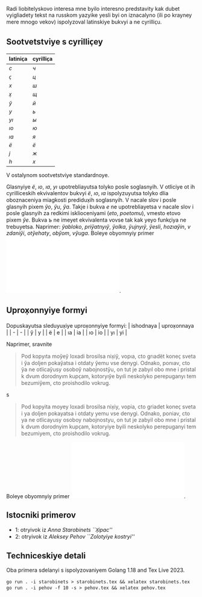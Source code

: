Radi liobitelyskovo interesa mne byilo interesno predstavity kak dubet vyigliadety tekst na russkom yazyike
yesli byi on iznacalyno (ili po krayney mere mnogo vekov) ispolyzoval latinskiye bukvyi a ne cyrillic̹u.

## Sootvetstviye s cyrillic̹ey

| latinic̹a | cyrillic̹a |
| - | - |
| _c_  | _ч_ |
| _c̹_  | _ц_ |
| _x_  | _ш_ |
| _x̹_  | _щ_ |
| _y̆_  | _й_ |
| _y_  | _ь_ |
| _yı_ | _ы_ |
| _ıo_ | _ю_ |
| _ıa_ | _я_ |
| _ё_  | _ё_ |
| _j_  | _ж_ |
| _h_  | _х_ |

V ostalynom sootvetstviye standardnoye.

Glasnyiye _ë_, _ıo_, _ıa_, _yı_ upotrebliayutsa tolyko posle soglasnyih.
V otliciye ot ih cyrilliceskih ekvivalentov bukvyi _ë_, _ıo_, _ıa_ ispolyzuyutsa tolyko dlia oboznaceniya miagkosti predidux̹ih soglasnyih.
V nacale slov i posle glasnyih pixem _y̆o_, _y̆u_, _y̆a_.
Takje i bukva _e_ ne upotrebliayetsa v nacale slov i posle glasnyih za redkimi isklioceniyami
(_eto_, _poetomu_), vmesto etovo pixem _y̆e_.
Bukva _ъ_ ne imeyet ekvivalenta vovse tak kak yeyo funkc̹iya ne trebuyetsa.
Naprimer: _y̆abloko_, _priy̆atnyıy̆_, _y̆olka_, _y̆ujnyıy̆_, _y̆esli_, _hozıay̆in_, _v zdaniy̆i_, _oty̆ehaty_, _oby̆om_, _vy̆uga_. Boleye obyomnyiy primer ![1](/starobinets.pdf).

## Uprox̹onnyiye formyi

Dopuskayutsa sleduyux̹iye uprox̹onnyiye formyi:
| ishodnaya | uprox̹onnaya  |
| -  | -  |
| y̆  | y  |
| ë  | e  |
| ıa | ia |
| ıo | io |
| yı | yi |

Naprimer, sravnite

> Pod kopyıta moy̆ey̆ loxadi brosilsa nix̹iy̆, vopıa, cto grıadët konec̹ sveta i y̆a doljen pokay̆atsa i otdaty y̆emu vse denygi. Odnako, ponıav, cto y̆a ne otlicay̆usy osoboy̆ nabojnosty̆u, on tut je zabyıl obo mne i pristal k dvum dorodnyım kupc̹am, kotoryıy̆e byıli neskolyko perepuganyı tem bezumiy̆em, cto proishodilo vokrug.

s

> Pod kopyita moyey loxadi brosilsa nix̹iy, vopia, cto griadet konec̹ sveta i ya doljen pokayatsa i otdaty yemu vse denygi. Odnako, poniav, cto ya ne otlicayusy osoboy nabojnostyu, on tut je zabyil obo mne i pristal k dvum dorodnyim kupc̹am, kotoryiye byili neskolyko perepuganyi tem bezumiyem, cto proishodilo vokrug.

Boleye obyomnyiy primer ![2](/pehov.pdf).

## Istocniki primerov

- 1: otryivok iz _Anna Starobinets ``X̹ipac''_
- 2: otryivok iz _Aleksey Pehov ``Zolotyiye kostryi''_

## Techniceskiye detali

Oba primera sdelanyi s ispolyzovaniyem Golang 1.18 and Tex Live 2023.

```
go run . -i starobinets > starobinets.tex && xelatex starobinets.tex
go run . -i pehov -f 10 -s > pehov.tex && xelatex pehov.tex
```
